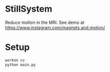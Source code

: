 # StillSystem
Reduce motion in the MRI.
See demo at https://www.instagram.com/magnets.and.motion/

# Setup
```bash
workon cv
python main.py
```

